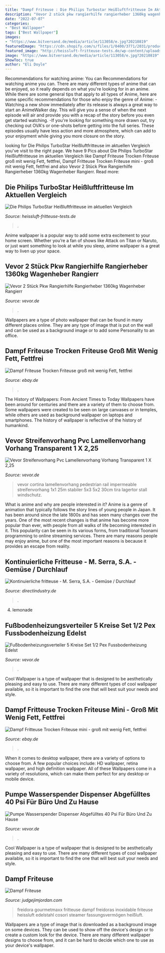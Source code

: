 ```yaml
---
title: "Dampf Friteuse : Die Philips Turbostar Heißluftfritteuse Im Aktuellen Vergleich"
description: "Vevor 2 stück pkw rangierhilfe rangierheber 1360kg wagenheber rangierr"
date: "2022-07-07"
categories:
- "Best Wallpaper"
tags: ["Best Wallpaper"]
images:
- "https://www.bitversand.de/media/article/113058/e.jpg?20210819"
featuredImage: "https://cdn.shopify.com/s/files/1/0400/3771/2031/products/PEX-manifold-m165-9_31aebfd6-90c0-40b9-b244-083443ad5acc_1200x1200.jpg?v=1607587347"
featured_image: "http://heissluft-fritteuse-tests.de/wp-content/uploads/2017/01/41qtKaA4G4L.jpg"
image: "https://www.bitversand.de/media/article/113058/e.jpg?20210819"
ShowToc: true
author: "Eli Doyle"
---
```



Recommendations for watching anime: You can
Recommendations for watching anime you can. There are many different types of anime that can be enjoyed, so it really depends on what you're looking for in an anime. While there are some general tips that apply to all types of Anime, here are some specific recommendations for those who enjoy the genre of Anime: 
-Watching a new show immediately after its release is always a great way to start an AnimeWalker day. This will give you a sense of when the next episode will air and provide you with a recap of the story before you even get started watching. 
-If you're looking for something more drawn out, try checking out OVA's or one-shots before getting into the full series. These episodes usually have less action and more atmosphere, which can add to your enjoyment while giving you more closure on the story.

	

		
looking for Die Philips TurboStar Heißluftfritteuse im aktuellen Vergleich you've visit to the right page. We have 9 Pics about Die Philips TurboStar Heißluftfritteuse im aktuellen Vergleich like Dampf Friteuse Trocken Friteuse groß mit wenig Fett, fettfrei, Dampf Fritteuse Trocken Friteuse mini - groß mit wenig Fett, fettfrei and also Vevor 2 Stück Pkw Rangierhilfe Rangierheber 1360kg Wagenheber Rangierr. Read more:
		
    
## Die Philips TurboStar Heißluftfritteuse Im Aktuellen Vergleich

<img loading=lazy src="http://heissluft-fritteuse-tests.de/wp-content/uploads/2017/01/41qtKaA4G4L.jpg" onerror="this.onerror=null;this.src='https://tse4.mm.bing.net/th?id=OIP.p9FBMB13WbERa3w17ntL4QHaHM&amp;pid=15.1';" alt="Die Philips TurboStar Heißluftfritteuse im aktuellen Vergleich">

_Source: heissluft-fritteuse-tests.de_

>. 

	

Anime wallpaper is a popular way to add some extra excitement to your home screen. Whether you’re a fan of shows like Attack on Titan or Naruto, or just want something to look at while you sleep, anime wallpaper is a great way to liven up your space.

    
## Vevor 2 Stück Pkw Rangierhilfe Rangierheber 1360kg Wagenheber Rangierr

<img loading=lazy src="https://cdn.shopify.com/s/files/1/0400/3771/2031/products/wheel-dolly-m164-8_1200x1200.jpg?v=1606125881" onerror="this.onerror=null;this.src='https://tse4.mm.bing.net/th?id=OIP.wDaTEyZ7r6euELmehLpc6wHaHa&amp;pid=15.1';" alt="Vevor 2 Stück Pkw Rangierhilfe Rangierheber 1360kg Wagenheber Rangierr">

_Source: vevor.de_

>. 

	



Wallpapers are a type of photo wallpaper that can be found in many different places online. They are any type of image that is put on the wall and can be used as a background image or to add some Personality to an office.

    
## Dampf Friteuse Trocken Friteuse Groß Mit Wenig Fett, Fettfrei

<img loading=lazy src="https://www.bitversand.de/media/article/171748/e.jpg?20200701" onerror="this.onerror=null;this.src='https://tse4.mm.bing.net/th?id=OIP.YYAk2RyHjwfffWm2HYe2_QHaFj&amp;pid=15.1';" alt="Dampf Friteuse Trocken Friteuse groß mit wenig Fett, fettfrei">

_Source: ebay.de_

>. 

	

The History of Wallpapers: From Ancient Times to Today
Wallpapers have been around for centuries and there are a variety of them to choose from. Some wallpapers were created to be seen on large canvases or in temples, while others are used as background wallpaper on laptops and smartphones. The history of wallpaper is reflective of the history of humankind.

    
## Vevor Streifenvorhang Pvc Lamellenvorhang Vorhang Transparent 1 X 2,25

<img loading=lazy src="http://cdn.shopify.com/s/files/1/0400/3771/2031/products/pvc-strip-curtain-m593-8_9b3c28f6-dd43-4af6-92b8-b7223d2e2c40_1200x1200.jpg?v=1604914066" onerror="this.onerror=null;this.src='https://tse3.mm.bing.net/th?id=OIP.zok5oolfWdYDdQbougOMJwHaHa&amp;pid=15.1';" alt="Vevor Streifenvorhang Pvc Lamellenvorhang Vorhang Transparent 1 X 2,25">

_Source: vevor.de_

>vevor cortina lamellenvorhang pedestrian rail impermeable streifenvorhang 1x1 25m stabiler 5x3 5x2 30cm tira lagertor stall windschutz. 

	

What is anime and why are people interested in it?
Anime is a genre of animation that typically follows the story lines of young people in Japan. It has been around since the late 1800s and has seen many changes over the years. One of the most recent changes is that anime has become more popular than ever, with people from all walks of life becoming interested in it. This popularity can be seen in its various forms, from traditional Toonami programming to online streaming services. There are many reasons people may enjoy anime, but one of the most important reasons is because it provides an escape from reality.

    
## Kontinuierliche Fritteuse - M. Serra, S.A. - Gemüse / Durchlauf

<img loading=lazy src="https://img.directindustry.de/images_di/photo-g/175054-10022455.jpg" onerror="this.onerror=null;this.src='https://tse1.mm.bing.net/th?id=OIP.Il9qzNX0Cf7PS5O7IenazwAAAA&amp;pid=15.1';" alt="Kontinuierliche fritteuse - M. Serra, S.A. - Gemüse / Durchlauf">

_Source: directindustry.de_

>. 

	

4. lemonade 

    
## Fußbodenheizungsverteiler 5 Kreise Set 1/2 Pex Fussbodenheizung Edelst

<img loading=lazy src="https://cdn.shopify.com/s/files/1/0400/3771/2031/products/PEX-manifold-m165-9_31aebfd6-90c0-40b9-b244-083443ad5acc_1200x1200.jpg?v=1607587347" onerror="this.onerror=null;this.src='https://tse2.mm.bing.net/th?id=OIP.2My5JcuT2luo6ucJsktlBgHaHa&amp;pid=15.1';" alt="Fußbodenheizungsverteiler 5 Kreise Set 1/2 Pex Fussbodenheizung Edelst">

_Source: vevor.de_

>. 

	

Cool Wallpaper is a type of wallpaper that is designed to be aesthetically pleasing and easy to use. There are many different types of cool wallpaper available, so it is important to find the one that will best suit your needs and style.

    
## Dampf Fritteuse Trocken Friteuse Mini - Groß Mit Wenig Fett, Fettfrei

<img loading=lazy src="https://www.bitversand.de/media/article/113058/e.jpg?20210819" onerror="this.onerror=null;this.src='https://tse3.mm.bing.net/th?id=OIP.IunfM_atthMvQHxog8Lb2AHaFj&amp;pid=15.1';" alt="Dampf Fritteuse Trocken Friteuse mini - groß mit wenig Fett, fettfrei">

_Source: ebay.de_

>. 

	

When it comes to desktop wallpaper, there are a variety of options to choose from. A few popular choices include: HD wallpaper, retina wallpaper, and high definition wallpaper. All of these Wallpapers come in a variety of resolutions, which can make them perfect for any desktop or mobile device. 

    
## Pumpe Wasserspender Dispenser Abgefülltes 40 Psi Für Büro Und Zu Hause

<img loading=lazy src="http://cdn.shopify.com/s/files/1/0400/3771/2031/products/water-dispenser-pump-v100-1.2_1200x1200.jpg?v=1594717854" onerror="this.onerror=null;this.src='https://tse4.mm.bing.net/th?id=OIP.SAfVo_Qx0CbfUjaVi-QXBQHaHa&amp;pid=15.1';" alt="Pumpe Wasserspender Dispenser Abgefülltes 40 Psi Für Büro Und Zu Hause">

_Source: vevor.de_

>. 

	

Cool Wallpaper is a type of wallpaper that is designed to be aesthetically pleasing and easy to use. There are many different types of cool wallpaper available, so it is important to find the one that will best suit your needs and style.

    
## Dampf Friteuse

<img loading=lazy src="https://tv-werbung-unser-original.de/media/catalog/product/cache/24/thumbnail/500x/9df78eab33525d08d6e5fb8d27136e95/2/6/2675_01.jpg" onerror="this.onerror=null;this.src='https://tse4.mm.bing.net/th?id=OIP.4t9SBknnGcg0LAP-Cz4f0wHaHa&amp;pid=15.1';" alt="Dampf Friteuse">

_Source: judgejimjordan.com_

>freidora gourmetmaxx fritteuse dampf freidoras inoxidable friteuse heissluft edelstahl cosori steamer fassungsvermögen heißluft. 

	

Wallpapers are a type of image that is downloaded as a background image on some devices. They can be used to show off the device's design or to create a custom look for the device. There are many different wallpaper designs to choose from, and it can be hard to decide which one to use as your device's wallpaper.

